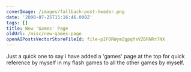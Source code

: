 ```yaml
---
coverImage: /images/fallback-post-header.png
date: '2008-07-25T15:16:46.000Z'
tags: []
title: New 'Games' Page
oldUrl: /misc/new-games-page
openAIPostsVectorStoreFileId: file-pIFORWymZgpqfsVZ6RNRr7NX
---
```


Just a quick one to say i have added a 'games' page at the top for quick reference by myself in my flash games to all the other games by myself.
